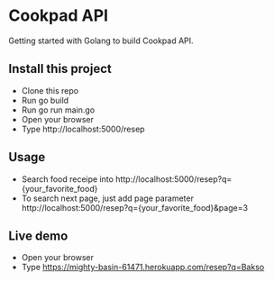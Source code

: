 # Cookpad API
Getting started with Golang to build Cookpad API.

## Install this project
* Clone this repo
* Run go build
* Run go run main.go
* Open your browser
* Type http://localhost:5000/resep

## Usage
* Search food receipe into http://localhost:5000/resep?q={your_favorite_food}
* To search next page, just add page parameter http://localhost:5000/resep?q={your_favorite_food}&page=3

## Live demo
* Open your browser 
* Type https://mighty-basin-61471.herokuapp.com/resep?q=Bakso
